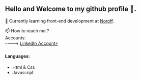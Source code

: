 ## Hello and Welcome to my github profile 👋.

🌱 Currently learning front-end development at <a target="_blank" href="https://www.noroff.no/en">Noroff</a>.

📫 How to reach me ?<br>
Accounts: <br>
----> <a target="_blank" href="https://www.linkedin.com/in/tony-erlandsen-a50b80239/">LinkedIn Account⚡</a>    
         
#### Languages:

- Html & Css
- Javascript
